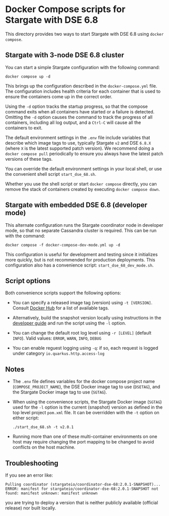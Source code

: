 # Docker Compose scripts for Stargate with DSE 6.8

This directory provides two ways to start Stargate with DSE 6.8 using `docker compose`.

## Stargate with 3-node DSE 6.8 cluster

You can start a simple Stargate configuration with the following command:

```
docker compose up -d
``` 

This brings up the configuration described in the `docker-compose.yml` file. The configuration includes health criteria for each container that is used to ensure the containers come up in the correct order.

Using the `-d` option tracks the startup progress, so that the compose command exits when all containers have started or a failure is detected. Omitting the `-d` option causes the command to track the progress of all containers, including all log output, and a `Ctrl-C` will cause all the containers to exit.

The default environment settings in the `.env` file include variables that describe which image tags to use, typically Stargate `v2` and DSE `6.8.X` (where `X` is the latest supported patch version). We recommend doing a `docker compose pull` periodically to ensure you always have the latest patch versions of these tags.

You can override the default environment settings in your local shell, or use the convenient shell script `start_dse_68.sh`.

Whether you use the shell script or start `docker compose` directly, you can remove the stack of containers created by executing `docker compose down`.

## Stargate with embedded DSE 6.8 (developer mode)

This alternate configuration runs the Stargate coordinator node in developer mode, so that no separate Cassandra cluster is required. This can be run with the command:

```
docker compose -f docker-compose-dev-mode.yml up -d
``` 

This configuration is useful for development and testing since it initializes more quickly, but is not recommended for production deployments. This configuration also has a convenience script: `start_dse_68_dev_mode.sh`.

## Script options

Both convenience scripts support the following options:

* You can specify a released image tag (version) using `-t [VERSION]`. Consult [Docker Hub](https://hub.docker.com/r/stargateio/coordinator-dse-68/tags) for a list of available tags.

* Alternatively, build the snapshot version locally using instructions in the [developer guide](../../DEV_GUIDE.md) and run the script using the `-l` option.

* You can change the default root log level using `-r [LEVEL]` (default `INFO`). Valid values: `ERROR`, `WARN`, `INFO`, `DEBUG`

* You can enable reguest logging using `-q`: if so, each request is logged under category `io.quarkus.http.access-log`

## Notes

* The `.env` file defines variables for the docker compose project name (`COMPOSE_PROJECT_NAME`),
 the DSE Docker image tag to use (`DSETAG`), and the Stargate Docker image tag to use (`SGTAG`).

* When using the convenience scripts, the Stargate Docker image (`SGTAG`) used for the `-l` option is the current (snapshot) version as defined in the top level project `pom.xml` file. It can be overridden with the `-t` option on either script:

  `./start_dse_68.sh -t v2.0.1`

* Running more than one of these multi-container environments on one host may require changing the port mapping to be changed to avoid conflicts on the host machine.

## Troubleshooting

If you see an error like:
```
Pulling coordinator (stargateio/coordinator-dse-68:2.0.1-SNAPSHOT)...
ERROR: manifest for stargateio/coordinator-dse-68:2.0.1-SNAPSHOT not found: manifest unknown: manifest unknown
```

you are trying to deploy a version that is neither publicly available (official release) nor built locally.

